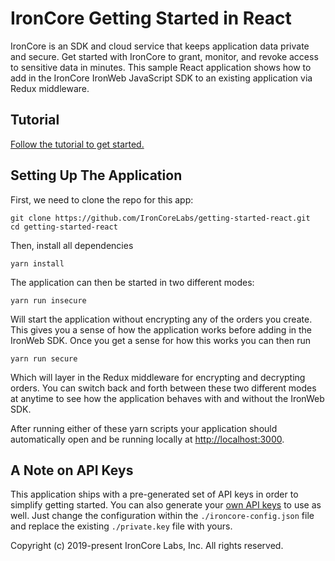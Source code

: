 # IronCore Getting Started in React

IronCore is an SDK and cloud service that keeps application data private and secure. Get started with IronCore to grant, monitor, and revoke access to sensitive data in minutes. This sample React application shows how to add in the IronCore IronWeb JavaScript SDK to an existing application via Redux middleware.

## Tutorial

[Follow the tutorial to get started.](https://ironcorelabs.com/docs/getting-started/react)

## Setting Up The Application

First, we need to clone the repo for this app:

```
git clone https://github.com/IronCoreLabs/getting-started-react.git
cd getting-started-react
```

Then, install all dependencies

```
yarn install
```

The application can then be started in two different modes:

```
yarn run insecure
```

Will start the application without encrypting any of the orders you create. This gives you a sense of how the application works before adding in the IronWeb SDK. Once you get a sense for how this works you can then run

```
yarn run secure
```

Which will layer in the Redux middleware for encrypting and decrypting orders. You can switch back and forth between these two different modes at anytime to see how the application behaves with and without the IronWeb SDK.

After running either of these yarn scripts your application should automatically open and be running locally at [http://localhost:3000](http://localhost:3000).

## A Note on API Keys

This application ships with a pre-generated set of API keys in order to simplify getting started. You can also generate your [own API keys](https://admin.ironcorelabs.com) to use as well. Just change the configuration within the `./ironcore-config.json` file and replace the existing `./private.key` file with yours.

Copyright (c) 2019-present IronCore Labs, Inc.
All rights reserved.
